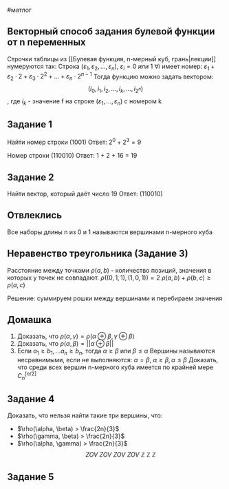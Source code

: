 #матлог 
## Векторный способ задания булевой функции от n переменных
Строчки таблицы из [[Булевая функция, n-мерный куб, грань|лекции]] нумеруются так:
	Строка $(\varepsilon_1, \varepsilon_2, \dots, \varepsilon_n), \ \varepsilon_i = 0 \ или \ 1 \ \forall i$ имеет номер:
	$\varepsilon_1 + \varepsilon_2 \cdot 2 + \varepsilon_3 \cdot 2^2 + \dots + \varepsilon_n \cdot 2^{n - 1}$
Тогда функцию можно задать вектором:
$$(i_0, i_1, i_2, \dots, i_k, \dots, i_{2^n})$$, где $i_k$ - значение f на строке $(\varepsilon_1, \dots, \varepsilon_n)$ с номером k

## Задание 1
Найти номер строки $(1001)$
Ответ: $2^0 + 2^3 = 9$

Номер строки $(110010)$
Ответ: 1 + 2 + 16 = 19

## Задание 2
Найти вектор, который даёт число 19
Ответ: (110010)

## Отвлеклись
Все наборы длины n из 0 и 1 называются вершинами n-мерного куба

## Неравенство треугольника (Задание 3)
Расстояние между точками $\rho(a, b)$ - количество позиций, значения в которых у точек не совпадают.
$\rho((0, 1, 1), (1, 0, 1)) = 2$
$\rho(a, b) + \rho(b, c) \geq \rho(a, c)$

Решение: суммируем рошки между вершинами и перебираем значения

## Домашка
1. Доказать, что $\rho(\alpha, \gamma) = \rho(\alpha \oplus \beta, \gamma \oplus \beta)$
2. Доказать, что $\rho(\alpha, \beta) = ||\alpha \oplus \beta||$
3. Если $a_1 \geq b_1, \dots a_n \geq b_n$, тогда $\alpha \geq \beta$ или $\beta \leq \alpha$
	Вершины называются несравнимыми, если не выполняются: $\alpha = \beta, \ \alpha \geq \beta, \alpha \leq \beta$
	Доказать, что среди всех вершин n-мерного куба имеется по крайней мере $C_{n}^{[n/2]}$
## Задание 4
Доказать, что нельзя найти такие три вершины, что:
- $\rho(\alpha, \beta) > \frac{2n}{3}$
- $\rho(\gamma, \beta) > \frac{2n}{3}$
- $\rho(\alpha, \gamma) > \frac{2n}{3}$
$$ZOV\ ZOV\ ZOV\ ZOV\ \mathbb{Z}\ \mathbb{Z}\ \mathbb{Z}$$

## Задание 5
